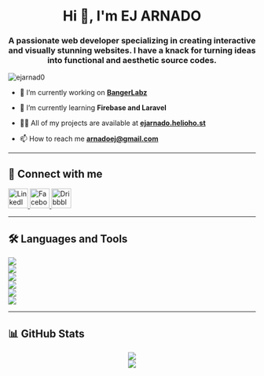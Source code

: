 <h1 align="center">Hi 👋, I'm EJ ARNADO</h1>
<h3 align="center">A passionate web developer specializing in creating interactive and visually stunning websites. I have a knack for turning ideas into functional and aesthetic source codes.</h3>

<p align="left">
  <img src="https://komarev.com/ghpvc/?username=ejarnad0&label=Profile%20views&color=0e75b6&style=flat" alt="ejarnad0" />
</p>

- 🔭 I’m currently working on **[BangerLabz](TBA)**  

- 🌱 I’m currently learning **Firebase and Laravel**  

- 👨‍💻 All of my projects are available at **[ejarnado.helioho.st](https://ejarnado.helioho.st/)**  

- 📫 How to reach me **arnadoej@gmail.com**  

---

## 🔗 Connect with me  
<p align="left">
  <a href="https://www.linkedin.com/in/ej-arnado-487153342/" target="_blank">
    <img src="https://skillicons.dev/icons?i=linkedin" alt="LinkedIn" height="40" />
  </a>
  <a href="https://www.facebook.com/wanderej01" target="_blank">
    <img src="https://skillicons.dev/icons?i=facebook" alt="Facebook" height="40" />
  </a>
  <a href="https://dribbble.com/ejarnado" target="_blank">
    <img src="https://skillicons.dev/icons?i=dribbble" alt="Dribbble" height="40" />
  </a>
</p>

---

## 🛠 Languages and Tools  
<p align="left">
  <img src="https://skillicons.dev/icons?i=html,css,js,ts,react,bootstrap,tailwind,scss" />
  <br />
  <img src="https://skillicons.dev/icons?i=php,laravel,java,cpp,dart,flutter" />
  <br />
  <img src="https://skillicons.dev/icons?i=mysql,sqlite,firebase" />
  <br />
  <img src="https://skillicons.dev/icons?i=git,github,gitlab,bitbucket,docker,kubernetes,linux,windows" />
  <br />
  <img src="https://skillicons.dev/icons?i=figma" />
  <br />
  <img src="https://skillicons.dev/icons?i=vscode,sublime,androidstudio" />
</p>

---

## 📊 GitHub Stats  
<p align="center">
  <img src="https://github-readme-stats.vercel.app/api?username=ejarnad0&show_icons=true&theme=dark" />
  <br />
  <img src="https://github-readme-stats.vercel.app/api/top-langs/?username=ejarnad0&layout=compact&theme=dark" />
</p>

